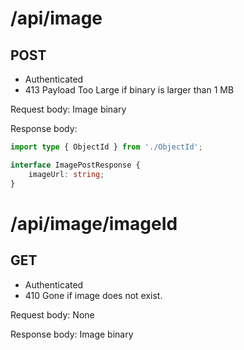 # /api/image
## POST
- Authenticated
- 413 Payload Too Large if binary is larger than 1 MB

Request body: Image binary

Response body:
```ts
import type { ObjectId } from './ObjectId';

interface ImagePostResponse {
    imageUrl: string;
}
```

# /api/image/imageId
## GET
- Authenticated
- 410 Gone if image does not exist.

Request body: None

Response body: Image binary